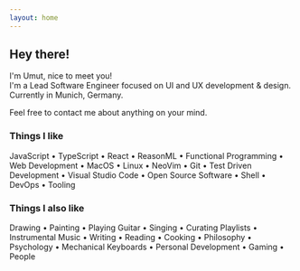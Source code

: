 ```yaml
---
layout: home
---
```


## Hey there!

I'm Umut, nice to meet you!  
I'm a Lead Software Engineer focused on UI and UX development & design.
Currently in Munich, Germany.

Feel free to contact me about anything on your mind.

### Things I like

JavaScript •
TypeScript •
React •
ReasonML •
Functional Programming •
Web Development •
MacOS •
Linux •
NeoVim •
Git •
Test Driven Development •
Visual Studio Code •
Open Source Software •
Shell •
DevOps •
Tooling

### Things I also like

Drawing •
Painting •
Playing Guitar •
Singing •
Curating Playlists •
Instrumental Music •
Writing •
Reading •
Cooking •
Philosophy •
Psychology •
Mechanical Keyboards •
Personal Development •
Gaming •
People
